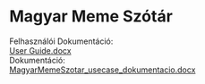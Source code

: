 # Magyar Meme Szótár
Felhasználói Dokumentáció:<br>
[User Guide.docx](https://github.com/AdamBeer2000/-j-Magyar-Sz-t-r/files/6514814/User.Guide.docx)<br>
Dokumentáció:<br>
[MagyarMemeSzotar_usecase_dokumentacio.docx](https://github.com/AdamBeer2000/-j-Magyar-Sz-t-r/files/6516617/MagyarMemeSzotar_usecase_dokumentacio.docx)<br>

